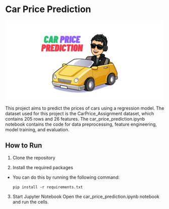 # Car Price Prediction

<img src="./data/car.png">

This project aims to predict the prices of cars using a regression model. The dataset used for this project is the CarPrice_Assignment dataset, which contains 205 rows and 26 features.
The car_price_prediction.ipynb notebook contains the code for data preprocessing, feature engineering, model training, and evaluation.

## How to Run
1. Clone the repository

2. Install the required packages
- You can do this by running the following command:
    ```
    pip install -r requirements.txt
    ```

3. Start Jupyter Notebook
Open the car_price_prediction.ipynb notebook and run the cells.